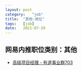 ```yaml
---
layout:	post
category:	"job"
title:	"其他-岗位"
tags:	[job]
date:	2021-07-29
---
```

## 网易内推职位类别：其他
- [高级项目经理 - 有道事业群703](http://mobile.bole.netease.com/bole/boleDetail?id=25244&employeeId=346f03c3cda5f04c&key=all)
